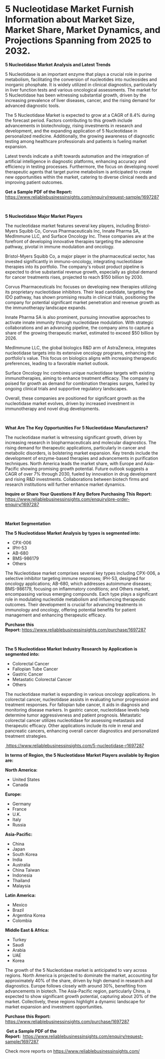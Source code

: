 <p><h1>5 Nucleotidase Market Furnish Information about Market Size, Market Share, Market Dynamics, and Projections Spanning from 2025 to 2032.</h1></p><p><strong>5 Nucleotidase Market Analysis and Latest Trends</strong></p>
<p><p>5 Nucleotidase is an important enzyme that plays a crucial role in purine metabolism, facilitating the conversion of nucleotides into nucleosides and inorganic phosphate. It is widely utilized in clinical diagnostics, particularly in liver function tests and various oncological assessments. The market for 5 Nucleotidase has been witnessing substantial growth, driven by the increasing prevalence of liver diseases, cancer, and the rising demand for advanced diagnostic tools.</p><p>The 5 Nucleotidase Market is expected to grow at a CAGR of 8.4% during the forecast period. Factors contributing to this growth include advancements in biotechnology, rising investments in research and development, and the expanding application of 5 Nucleotidase in personalized medicine. Additionally, the growing awareness of diagnostic testing among healthcare professionals and patients is fueling market expansion.</p><p>Latest trends indicate a shift towards automation and the integration of artificial intelligence in diagnostic platforms, enhancing accuracy and efficiency in testing processes. Furthermore, the focus on developing novel therapeutic agents that target purine metabolism is anticipated to create new opportunities within the market, catering to diverse clinical needs and improving patient outcomes.</p></p>
<p><strong>Get a Sample PDF of the Report:&nbsp;</strong> <a href="https://www.reliablebusinessinsights.com/enquiry/request-sample/1697287?utm_campaign=3054&utm_medium=2&utm_source=Github&utm_content=ia&utm_term=08032025&utm_id=5-nucleotidase">https://www.reliablebusinessinsights.com/enquiry/request-sample/1697287</a></p>
<p>&nbsp;</p>
<p><strong>5 Nucleotidase Major Market Players</strong></p>
<p><p>The nucleotidase market features several key players, including Bristol-Myers Squibb Co, Corvus Pharmaceuticals Inc, Innate Pharma SA, MedImmune LLC, and Surface Oncology Inc. These companies are at the forefront of developing innovative therapies targeting the adenosine pathway, pivotal in immune modulation and oncology.</p><p>Bristol-Myers Squibb Co, a major player in the pharmaceutical sector, has invested significantly in immuno-oncology, integrating nucleotidase therapies into its portfolio. The company's robust product pipeline is expected to drive substantial revenue growth, especially as global demand for cancer treatments rises, projected to reach $150 billion by 2030.</p><p>Corvus Pharmaceuticals Inc focuses on developing new therapies utilizing its proprietary nucleotidase inhibitors. Their lead candidate, targeting the IDO pathway, has shown promising results in clinical trials, positioning the company for potential significant market penetration and revenue growth as the immunotherapy landscape expands.</p><p>Innate Pharma SA is also prominent, pursuing innovative approaches to activate innate immunity through nucleotidase modulation. With strategic collaborations and an advancing pipeline, the company aims to capture a share of the growing therapeutic market, estimated to exceed $50 billion by 2026.</p><p>MedImmune LLC, the global biologics R&D arm of AstraZeneca, integrates nucleotidase targets into its extensive oncology programs, enhancing the portfolio's value. This focus on biologics aligns with increasing therapeutic preferences, leading to a favorable market outlook.</p><p>Surface Oncology Inc combines unique nucleotidase targets with existing immunotherapies, aiming to enhance treatment efficacy. The company is poised for growth as demand for combination therapies surges, fueled by ongoing clinical trials and supportive regulatory landscapes.</p><p>Overall, these companies are positioned for significant growth as the nucleotidase market evolves, driven by increased investment in immunotherapy and novel drug developments.</p></p>
<p>&nbsp;</p>
<p><strong>What Are The Key Opportunities For 5 Nucleotidase Manufacturers?</strong></p>
<p><p>The nucleotidase market is witnessing significant growth, driven by increasing research in biopharmaceuticals and molecular diagnostics. The rising demand for therapeutic applications, particularly in cancer and metabolic disorders, is bolstering market expansion. Key trends include the development of enzyme-based therapies and advancements in purification techniques. North America leads the market share, with Europe and Asia-Pacific showing promising growth potential. Future outlook suggests a CAGR of over 7% through 2030, fueled by innovation in drug development and rising R&D investments. Collaborations between biotech firms and research institutions will further enhance market dynamics.</p></p>
<p><strong>Inquire or Share Your Questions If Any Before Purchasing This Report:</strong> <a href="https://www.reliablebusinessinsights.com/enquiry/pre-order-enquiry/1697287?utm_campaign=3054&utm_medium=2&utm_source=Github&utm_content=ia&utm_term=08032025&utm_id=5-nucleotidase">https://www.reliablebusinessinsights.com/enquiry/pre-order-enquiry/1697287</a></p>
<p>&nbsp;</p>
<p><strong>Market Segmentation</strong></p>
<p><strong>The 5 Nucleotidase Market Analysis by types is segmented into:</strong></p>
<p><ul><li>CPX-006</li><li>IPH-53</li><li>AB-680</li><li>BMS-986179</li><li>Others</li></ul></p>
<p><p>The Nucleotidase market comprises several key types including CPX-006, a selective inhibitor targeting immune responses; IPH-53, designed for oncology applications; AB-680, which addresses autoimmune diseases; BMS-986179, focusing on inflammatory conditions; and Others market, encompassing various emerging compounds. Each type plays a significant role in modulating nucleotide metabolism and influencing therapeutic outcomes. Their development is crucial for advancing treatments in immunology and oncology, offering potential benefits for patient management and enhancing therapeutic efficacy.</p></p>
<p><strong>Purchase this Report:&nbsp;</strong><a href="https://www.reliablebusinessinsights.com/purchase/1697287?utm_campaign=3054&utm_medium=2&utm_source=Github&utm_content=ia&utm_term=08032025&utm_id=5-nucleotidase">https://www.reliablebusinessinsights.com/purchase/1697287</a></p>
<p>&nbsp;</p>
<p><strong>The 5 Nucleotidase Market Industry Research by Application is segmented into:</strong></p>
<p><ul><li>Colorectal Cancer</li><li>Fallopian Tube Cancer</li><li>Gastric Cancer</li><li>Metastatic Colorectal Cancer</li><li>Others</li></ul></p>
<p><p>The nucleotidase market is expanding in various oncology applications. In colorectal cancer, nucleotidase assists in evaluating tumor progression and treatment responses. For fallopian tube cancer, it aids in diagnosis and monitoring disease markers. In gastric cancer, nucleotidase levels help determine tumor aggressiveness and patient prognosis. Metastatic colorectal cancer utilizes nucleotidase for assessing metastasis and therapeutic efficacy. Other applications include its role in renal and pancreatic cancers, enhancing overall cancer diagnostics and personalized treatment strategies.</p></p>
<p><a href="https://www.reliablebusinessinsights.com/5-nucleotidase-r1697287?utm_campaign=3054&utm_medium=2&utm_source=Github&utm_content=ia&utm_term=08032025&utm_id=5-nucleotidase">&nbsp;https://www.reliablebusinessinsights.com/5-nucleotidase-r1697287</a></p>
<p><strong>In terms of Region, the 5 Nucleotidase Market Players available by Region are:</strong></p>
<p>
    <p> <strong> North America: </strong>
        <ul>
            <li>United States</li>
            <li>Canada</li>
        </ul>
        </p> 
    <p> <strong> Europe: </strong>
        <ul>
            <li>Germany</li>
            <li>France</li>
            <li>U.K.</li>
            <li>Italy</li>
            <li>Russia</li>
        </ul>
        </p> 
    <p> <strong> Asia-Pacific: </strong>
        <ul>
            <li>China</li>
            <li>Japan</li>
            <li>South Korea</li>
            <li>India</li>
            <li>Australia</li>
            <li>China Taiwan</li>
            <li>Indonesia</li>
            <li>Thailand</li>
            <li>Malaysia</li>
        </ul>
        </p> 
    <p> <strong> Latin America: </strong>
        <ul>
            <li>Mexico</li>
            <li>Brazil</li>
            <li>Argentina Korea</li>
            <li>Colombia</li>
        </ul>
        </p> 
    <p> <strong> Middle East & Africa: </strong>
        <ul>
            <li>Turkey</li>
            <li>Saudi</li>
            <li>Arabia</li>
            <li>UAE</li>
            <li>Korea</li>
        </ul>
    </p>
    </p>
<p><p>The growth of the 5 Nucleotidase market is anticipated to vary across regions. North America is projected to dominate the market, accounting for approximately 40% of the share, driven by high demand in research and diagnostics. Europe follows closely with around 30%, benefiting from advancements in biotech. The Asia-Pacific region, particularly China, is expected to show significant growth potential, capturing about 20% of the market. Collectively, these regions highlight a dynamic landscape for market expansion and investment opportunities.</p></p>
<p><strong>Purchase this Report: </strong><a href="https://www.reliablebusinessinsights.com/purchase/1697287?utm_campaign=3054&utm_medium=2&utm_source=Github&utm_content=ia&utm_term=08032025&utm_id=5-nucleotidase">https://www.reliablebusinessinsights.com/purchase/1697287</a></p>
<p>&nbsp;<strong>Get a Sample PDF of the Report:&nbsp;&nbsp;</strong><a href="https://www.reliablebusinessinsights.com/enquiry/request-sample/1697287?utm_campaign=3054&utm_medium=2&utm_source=Github&utm_content=ia&utm_term=08032025&utm_id=5-nucleotidase">https://www.reliablebusinessinsights.com/enquiry/request-sample/1697287</a></p>
<p><strong></strong></p>
<p>Check more reports on <a href="https://www.reliablebusinessinsights.com/?utm_campaign=3054&utm_medium=2&utm_source=Github&utm_content=ia&utm_term=08032025&utm_id=5-nucleotidase">https://www.reliablebusinessinsights.com/</a></p>